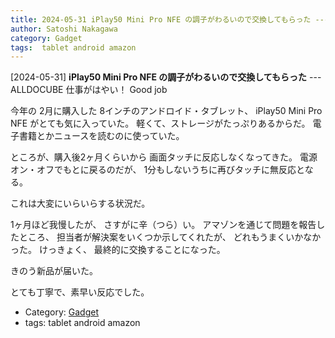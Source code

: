 ```yaml
---
title: 2024-05-31 iPlay50 Mini Pro NFE の調子がわるいので交換してもらった ---ALLDOCUBE 仕事がはやい！ Good job
author: Satoshi Nakagawa
category: Gadget
tags:  tablet android amazon
---
```


[2024-05-31] **iPlay50 Mini Pro NFE の調子がわるいので交換してもらった**  ---ALLDOCUBE 仕事がはやい！ Good job

 今年の 2月に購入した
8インチのアンドロイド・タブレット、
iPlay50 Mini Pro NFE がとても気に入っていた。
軽くて、ストレージがたっぷりあるからだ。
電子書籍とかニュースを読むのに使っていた。

 ところが、購入後2ヶ月くらいから
画面タッチに反応しなくなってきた。
電源オン・オフでもとに戻るのだが、
1分もしないうちに再びタッチに無反応となる。

 これは大変にいらいらする状況だ。

 1ヶ月ほど我慢したが、
さすがに辛（つら）い。
アマゾンを通じて問題を報告したところ、
担当者が解決案をいくつか示してくれたが、
どれもうまくいかなかった。
けっきょく、
最終的に交換することになった。

 きのう新品が届いた。

 とても丁寧で、素早い反応でした。

- Category: [Gadget](https://merapano.github.io/categories.html#Gadget)
- tags:  tablet android amazon
